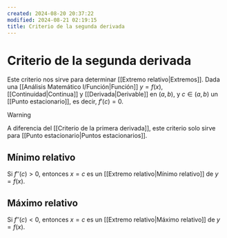 ```yaml
---
created: 2024-08-20 20:37:22
modified: 2024-08-21 02:19:15
title: Criterio de la segunda derivada
---
```

 
# Criterio de la segunda derivada

Este criterio nos sirve para determinar [[Extremo relativo|Extremos]]. Dada una [[Análisis Matemático I/Función|Función]] $y = f(x)$, [[Continuidad|Continua]] y [[Derivada|Derivable]] en $(a, b)$, y $c \in (a, b)$ un [[Punto estacionario]], es decir, $f'(c) = 0$.

> [!warning]
> A diferencia del [[Criterio de la primera derivada]], este criterio solo sirve para [[Punto estacionario|Puntos estacionarios]].

## Mínimo relativo

Si $f''(c) > 0$, entonces $x = c$ es un [[Extremo relativo|Mínimo relativo]] de $y = f(x)$.

## Máximo relativo

Si $f''(c) < 0$, entonces $x = c$ es un [[Extremo relativo|Máximo relativo]] de $y = f(x)$.
